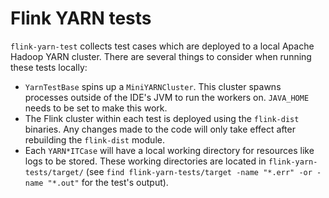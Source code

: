 # Flink YARN tests

`flink-yarn-test` collects test cases which are deployed to a local Apache Hadoop YARN cluster. 
There are several things to consider when running these tests locally:

* `YarnTestBase` spins up a `MiniYARNCluster`. This cluster spawns processes outside of the IDE's JVM 
  to run the workers on. `JAVA_HOME` needs to be set to make this work.
* The Flink cluster within each test is deployed using the `flink-dist` binaries. Any changes made 
  to the code will only take effect after rebuilding the `flink-dist` module.
* Each `YARN*ITCase` will have a local working directory for resources like logs to be stored. These 
  working directories are located in `flink-yarn-tests/target/` (see 
  `find flink-yarn-tests/target -name "*.err" -or -name "*.out"` for the test's output).
